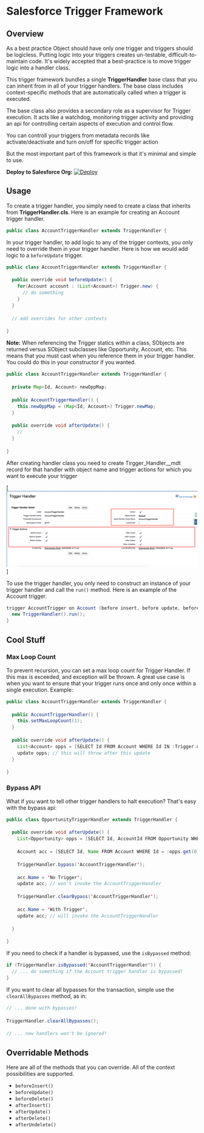 # Salesforce Trigger Framework

## Overview

As a best practice Object should have only one trigger and triggers should be logicless. Putting logic into your triggers creates un-testable, difficult-to-maintain code. It's widely accepted that a best-practice is to move trigger logic into a handler class.

This trigger framework bundles a single **TriggerHandler** base class that you can inherit from in all of your trigger handlers. The base class includes context-specific methods that are automatically called when a trigger is executed.

The base class also provides a secondary role as a supervisor for Trigger execution. It acts like a watchdog, monitoring trigger activity and providing an api for controlling certain aspects of execution and control flow.

You can controll your triggers from metadata records like activate/deactivate and turn on/off for specific trigger action

But the most important part of this framework is that it's minimal and simple to use. 

**Deploy to Salesforce Org:**
[![Deploy](https://raw.githubusercontent.com/afawcett/githubsfdeploy/master/deploy.png)](https://githubsfdeploy.herokuapp.com/?owner=dsmeel&repo=SFTriggerFramework&ref=main)

## Usage

To create a trigger handler, you simply need to create a class that inherits from **TriggerHandler.cls**. Here is an example for creating an Account trigger handler.

```java
public class AccountTriggerHandler extends TriggerHandler {
```

In your trigger handler, to add logic to any of the trigger contexts, you only need to override them in your trigger handler. Here is how we would add logic to a `beforeUpdate` trigger.

```java
public class AccountTriggerHandler extends TriggerHandler {
  
  public override void beforeUpdate() {
    for(Account account : (List<Account>) Trigger.new) {
      // do something
    }
  }

  // add overrides for other contexts

}
```

**Note:** When referencing the Trigger statics within a class, SObjects are returned versus SObject subclasses like Opportunity, Account, etc. This means that you must cast when you reference them in your trigger handler. You could do this in your constructor if you wanted. 

```java
public class AccountTriggerHandler extends TriggerHandler {

  private Map<Id, Account> newOppMap;

  public AccountTriggerHandler() {
    this.newOppMap = (Map<Id, Account>) Trigger.newMap;
  }
  
  public override void afterUpdate() {
    //
  }

}
```

After creating handler class you need to create Tirgger_Handler__mdt record for that handler with object name and trigger actions for which you want to execute your trigger

[![Trigger Handler Record Detail](/Assets/Trigger_Handler_Detail.png)]

To use the trigger handler, you only need to construct an instance of your trigger handler and call the `run()` method. Here is an example of the Account trigger.

```java
trigger AccountTrigger on Account (before insert, before update, before delete, after insert, after update, after delete, after undelete) {
  new TriggerHandler().run();
}
```

## Cool Stuff

### Max Loop Count

To prevent recursion, you can set a max loop count for Trigger Handler. If this max is exceeded, and exception will be thrown. A great use case is when you want to ensure that your trigger runs once and only once within a single execution. Example:

```java
public class AccountTriggerHandler extends TriggerHandler {

  public AccountTriggerHandler() {
    this.setMaxLoopCount(1);
  }
  
  public override void afterUpdate() {
    List<Account> opps = [SELECT Id FROM Account WHERE Id IN :Trigger.newMap.keySet()];
    update opps; // this will throw after this update
  }

}
```

### Bypass API

What if you want to tell other trigger handlers to halt execution? That's easy with the bypass api:

```java
public class OpportunityTriggerHandler extends TriggerHandler {
  
  public override void afterUpdate() {
    List<Opportunity> opps = [SELECT Id, AccountId FROM Opportunity WHERE Id IN :Trigger.newMap.keySet()];
    
    Account acc = [SELECT Id, Name FROM Account WHERE Id = :opps.get(0).AccountId];

    TriggerHandler.bypass('AccountTriggerHandler');

    acc.Name = 'No Trigger';
    update acc; // won't invoke the AccountTriggerHandler

    TriggerHandler.clearBypass('AccountTriggerHandler');

    acc.Name = 'With Trigger';
    update acc; // will invoke the AccountTriggerHandler

  }

}
```

If you need to check if a handler is bypassed, use the `isBypassed` method:

```java
if (TriggerHandler.isBypassed('AccountTriggerHandler')) {
  // ... do something if the Account trigger handler is bypassed!
}
```

If you want to clear all bypasses for the transaction, simple use the `clearAllBypasses` method, as in:

```java
// ... done with bypasses!

TriggerHandler.clearAllBypasses();

// ... now handlers won't be ignored!
```

## Overridable Methods

Here are all of the methods that you can override. All of the context possibilities are supported.

* `beforeInsert()`
* `beforeUpdate()`
* `beforeDelete()`
* `afterInsert()`
* `afterUpdate()`
* `afterDelete()`
* `afterUndelete()`